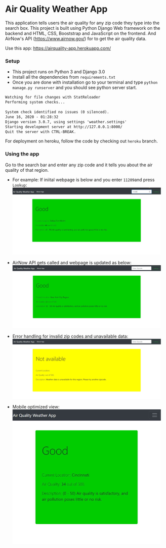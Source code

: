 # Air Quality Weather App
This application tells users the air quality for any zip code they type into the search box. This project is built using Python Django Web framework on the backend and HTML, CSS, Booststrap and JavaScript on the frontend. And AirNow's API (https://www.airnow.gov/) for to get the air quality data.

Use this app: https://airquality-app.herokuapp.com/

### Setup
- This project runs on Python 3 and Django 3.0
- Install all the dependencies from `requirements.txt`
- Once you are done with installation go to your terminal and type `python manage.py runserver` and you should see python server start.
```
Watching for file changes with StatReloader
Performing system checks...

System check identified no issues (0 silenced).
June 16, 2020 - 01:28:32
Django version 3.0.7, using settings 'weather.settings'
Starting development server at http://127.0.0.1:8000/
Quit the server with CTRL-BREAK.

```
For deployment on heroku, follow the code by checking out `heroku` branch.

### Using the app
Go to the search bar and enter any zip code and it tells you about the air quality of that region.

- For example: If iniital webpage is below and you enter `11209`and press `Lookup`:
![](https://github.com/aniketsoni1/Air-Quality-App-Using-Python-and-Django/blob/master/images/lookup.JPG)

- AirNow API gets called and webpage is updated as below:
![](https://github.com/aniketsoni1/Air-Quality-App-Using-Python-and-Django/blob/master/images/lookup2.JPG)

- Error handling for invalid zip codes and unavailable data:
![](https://github.com/aniketsoni1/Air-Quality-App-Using-Python-and-Django/blob/master/images/lookup4.JPG)

- Mobile optimized view:
![](https://github.com/aniketsoni1/Air-Quality-App-Using-Python-and-Django/blob/master/images/lookup3.JPG)

